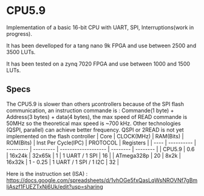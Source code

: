 # CPU5.9
Implementation of a basic 16-bit CPU with UART, SPI, Interruptions(work in progress).

It has been develloped for a tang nano 9k FPGA and use between 2500 and 3500 LUTs.

It has been tested on a zynq 7020 FPGA and use between 1000 and 1500 LUTs.

## Specs
The CPU5.9 is slower than others µcontrollers because of the SPI flash communication, an instruction commande is : Commande(1 byte) + Address(3 bytes) + data(4 bytes), the max speed of READ commande is 50MHz so the theoretical max speed is ~700 kHz. Other technologies (QSPI, parallel) can achieve better frequency. QSPI or 2READ is not yet implemented on the flash controller
| Core | CLOCK(MHz) | RAM(Bits) | ROM(Bits) | Inst Per Cycle(IPC) | PROTOCOL | Registers |
| ---- | ---------- | --------- | --------- | ------------------- | -------- | -------- |
| CPU5.9 | 0.6 | 16x24k | 32x65k | 1 | 1 UART / 1 SPI | 16 |
| ATmega328p | 20 | 8x2k | 16x32k | 1 - 0.25 | 1 UART / 1 SPI / 1 I2C | 32 |

Here is the instruction set (ISA) : https://docs.google.com/spreadsheets/d/1vhOGe5fxQasLqWsNROVNf7gBmljAszf1FUEZTxNj6Uk/edit?usp=sharing

